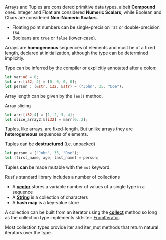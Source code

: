 Arrays and Tuples are considered primitive data types, albeit **Compound** ones.
Integer and Float are considered **Numeric Scalars**, while Boolean and Chars are considered **Non-Numeric Scalars**.

- Floating point numbers can be single-precision `f32` or double-precision `f64`.
- Booleans are `true` or `false` (lower-case).

Arrays are **homogeneous** sequences of elements and must be of a fixed length, declared at initialization, although the type can be determined implicitly.

Type can be inferred by the compiler or explicitly annotated after a colon:

```rs
let var:u8 = 0;
let arr:[i32; 4] = [0, 0, 0, 0];
let person : (&str, i32, &str) = ("John", 35, "Doe");
```

Array length can be given by the `len()` method.

Array slicing 

```rs
let arr:[i32;4] = [1, 2, 3, 4]; 
let slice_array2:&[i32] = &arr[0..2];
```

Tuples, like arrays, are fixed-length.
But unlike arrays they are **heterogeneous** sequences of elements.

Tuples can be **destructured** (i.e. unpacked)
```rs
let person = ("John", 35, "Doe");
let (first_name, age, last_name) = person;
```

Tuples **can** be made mutable with the `mut` keyword.

Rust's standard library includes a number of collections

- A [**vector**](#vector) stores a variable number of values of a single type in a sequence
- A [**String**](#string) is a collection of characters
- A **hash map** is a key-value store

A collection can be built from an iterator using the [**collect**](https://doc.rust-lang.org/std/iter/trait.Iterator.html#method.collect) method so long as the collection type implements std::iter::[FromIterator](https://doc.rust-lang.org/std/iter/trait.FromIterator.html).

Most collection types provide iter and iter\_mut methods that return natural iterators over the type.